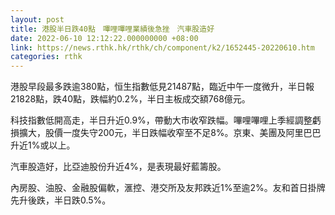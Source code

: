```yaml
---
layout: post
title: 港股半日跌40點　嗶哩嗶哩業績後急挫　汽車股造好
date: 2022-06-10 12:12:22.000000000 +08:00
link: https://news.rthk.hk/rthk/ch/component/k2/1652445-20220610.htm
categories: rthk
---
```


港股早段最多跌逾380點，恒生指數低見21487點，臨近中午一度微升，半日報21828點，跌40點，跌幅約0.2%，半日主板成交額768億元。

科技指數低開高走，半日升近0.9%，帶動大市收窄跌幅。嗶哩嗶哩上季經調整虧損擴大，股價一度失守200元，半日跌幅收窄至不足8%。京東、美團及阿里巴巴升近1%或以上。

汽車股造好，比亞迪股份升近4%，是表現最好藍籌股。

內房股、油股、金融股偏軟，滙控、港交所及友邦跌近1%至逾2%。友和首日掛牌先升後跌，半日跌0.5%。
